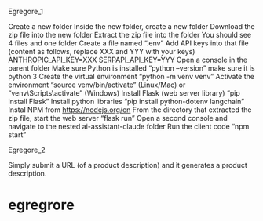 Egregore_1

Create a new folder
Inside the new folder, create a new folder
Download the zip file into the new folder
Extract the zip file into the folder
You should see 4 files and one folder
Create a file named “.env”
Add API keys into that file (content as follows, replace XXX and YYY with your keys)
ANTHROPIC_API_KEY=XXX
SERPAPI_API_KEY=YYY
Open a console in the parent folder
Make sure Python is installed
“python –version”
make sure it is python 3
Create the virtual environment
“python -m venv venv”
Activate the environment
“source venv/bin/activate” (Linux/Mac) or “venv\Scripts\activate” (Windows)
Install Flask (web server library)
“pip install Flask”
Install python libraries
“pip install python-dotenv langchain”
Instal NPM from https://nodejs.org/en
From the directory that extracted the zip file, start the web server
“flask run”
Open a second console and navigate to the nested ai-assistant-claude folder
Run the client code
“npm start”

Egregore_2

Simply submit a URL (of a product description) and it generates a product description.

# egregrore
